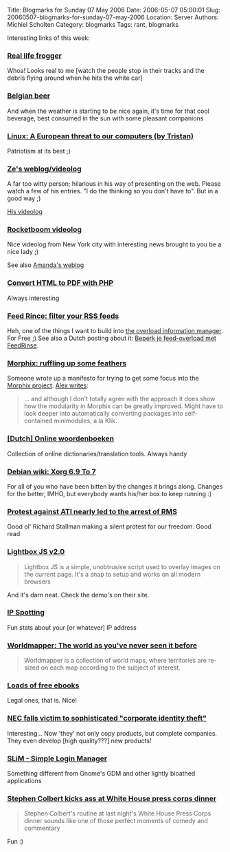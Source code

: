 Title: Blogmarks for Sunday 07 May 2006
Date: 2006-05-07 05:00:01
Slug: 20060507-blogmarks-for-sunday-07-may-2006
Location: Server
Authors: Michiel Scholten
Category: blogmarks
Tags: rant, blogmarks

<p>Interesting links of this week:</p>
<h3><a href="http://youtube.com/watch?v=DReSzXRK9F8">Real life frogger</a></h3>
<p>Whoa! Looks real to me [watch the people stop in their tracks and the debris flying around when he hits the white car]</p>
<h3><a href="http://en.wikipedia.org/wiki/Belgian_beer">Belgian beer</a></h3>
<p>And when the weather is starting to be nice again, it's time for that cool beverage, best consumed in the sun with some pleasant companions</p>
<h3><a href="http://shelleytherepublican.com/2006/04/linux-european-threat-to-our-computers.html"> Linux: A European threat to our computers (by Tristan)</a></h3>
<p>Patriotism at its best ;)</p>
<h3><a href="http://zefrank.com/">Ze's weblog/videolog</a></h3>
<p>A far too witty person; hilarious in his way of presenting on the web. Please watch a few of his entries. "I do the thinking so you don't have to". But in a good way ;)</p>
<p><a href="http://www.zefrank.com/theshow">His videolog</a></p>
<h3><a href="http://rocketboom.com/vlog/">Rocketboom videolog</a></h3>
<p>Nice videolog from New York city with interesting news brought to you be a nice lady ;)</p>
<p>See also <a href="http://www.amandaunboomed.blogspot.com/">Amanda's weblog</a>
<h3><a href="http://www.digg.com/programming/Convert_HTML_to_PDF_with_PHP">Convert HTML to PDF with PHP</a></h3>
<p>Always interesting</p>
<h3><a href="http://www.feedrinse.com/">Feed Rince: filter your RSS feeds</a></h3>
<p>Heh, one of the things I want to build into <a href="http://aquariusoft.org/page/html/overload/">the overload information manager</a>. For Free ;) See also a Dutch posting about it: <a href="http://www.blueace.nl/2006/04/beperk-je-feed-overload-met-feedrinse/">Beperk je feed-overload met FeedRinse</a>.</p>
<h3><a href="http://www.morphix.org/wiki/index.php/Talk:MorphixIdeasManifesto">Morphix: ruffling up some feathers</a></h3>
<p>Someone wrote up a manifesto for trying to get some focus into the <a href="http://www.morphix.org/">Morphix project</a>. <a href="http://www.alextreme.org/drupal/?q=node/442">Alex writes</a>:</p>
<blockquote><p class="quote">... and although I don't totally agree with the approach it does show how the modularity in Morphix can be greatly improved. Might have to look deeper into automatically converting packages into self-contained minimodules, a la Klik.</p></blockquote>

<h3><a href="http://www.woordenboek.eu/">[Dutch] Online woordenboeken</a></h3>
<p>Collection of online dictionaries/translation tools. Always handy</p>
<h3><a href="http://wiki.debian.org/Xorg69To7">Debian wiki: Xorg 6.9 To 7</a></h3>
<p>For all of you who have been bitten by the changes it brings along. Changes for the better, IMHO, but everybody wants his/her box to keep running :)</p>
<h3><a href="http://www.fsf.org/blogs/community/rms-ati-protest.html">Protest against ATI nearly led to the arrest of RMS</a></h3>
<p>Good ol' Richard Stallman making a silent protest for our freedom. Good read</p>
<h3><a href="http://www.huddletogether.com/projects/lightbox2/">Lightbox JS v2.0</a></h3>
<blockquote><p class="quote">Lightbox JS is a simple, unobtrusive script used to overlay images on the current page. It's a snap to setup and works on all modern browsers</p></blockquote>

<p>And it's darn neat. Check the demo's on their site.</p>
<h3><a href="http://www.ipspotting.com/">IP Spotting</a></h3>
<p>Fun stats about your [or whatever] IP address</p>
<h3><a href="http://www.sasi.group.shef.ac.uk/worldmapper/">Worldmapper: The world as you've never seen it before</a></h3>
<blockquote><p class="quote">Worldmapper is a collection of world maps, where territories are re-sized on each map according to the subject of interest.</p></blockquote>
<h3><a href="http://tamspalm.tamoggemon.com/2006/04/27/loads-of-free-ebooks/">Loads of free ebooks</a></h3>
<p>Legal ones, that is. Nice!</p>
<h3><a href="http://www.engadget.com/2006/04/27/nec-falls-victim-to-sophisticated-corporate-identity-theft/">NEC falls victim to sophisticated "corporate identity theft"</a></h3>
<p>Interesting... Now 'they' not only copy products, but complete companies. They even develop [high quality???] new products!</p>
<h3><a href="http://slim.berlios.de/">SLiM - Simple Login Manager</a></h3>
<p>Something different from Gnome's GDM and other lightly bloathed applications</p>
<h3><a href="http://www.boingboing.net/2006/04/29/stephen_colbert_kick.html">Stephen Colbert kicks ass at White House press corps dinner</a></h3>
<blockquote><p class="quote">Stephen Colbert's routine at last night's White House Press Corps dinner sounds like one of those perfect moments of comedy and commentary</p></blockquote>
<p>Fun :)</p>
